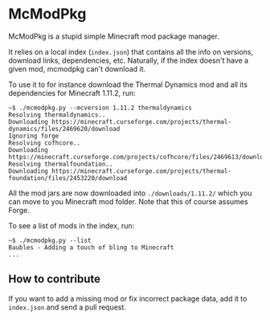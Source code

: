 # McModPkg

McModPkg is a stupid simple Minecraft mod package manager.

It relies on a local index (`index.json`) that contains all the info on
versions, download links, dependencies, etc.
Naturally, if the index doesn't have a given mod, mcmodpkg can't download
it.

To use it to for instance download the Thermal Dynamics mod and all its
dependencies for Minecraft 1.11.2, run:
```
~$ ./mcmodpkg.py --mcversion 1.11.2 thermaldynamics
Resolving thermaldynamics..
Downloading https://minecraft.curseforge.com/projects/thermal-dynamics/files/2469620/download
Ignoring forge
Resolving cofhcore..
Downloading https://minecraft.curseforge.com/projects/cofhcore/files/2469613/download
Resolving thermalfoundation..
Downloading https://minecraft.curseforge.com/projects/thermal-foundation/files/2453220/download
```

All the mod jars are now downloaded into `./downloads/1.11.2/` which you
can move to you Minecraft mod folder.
Note that this of course assumes Forge.


To see a list of mods in the index, run:
```
~$ ./mcmodpkg.py --list
Baubles - Adding a touch of bling to Minecraft
...
```


## How to contribute

If you want to add a missing mod or fix incorrect package data, add it
to `index.json` and send a pull request.
